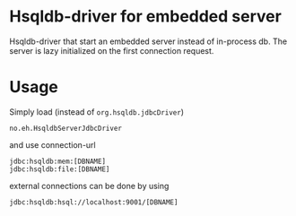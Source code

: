 Hsqldb-driver for embedded server
================================

Hsqldb-driver that start an embedded server instead of in-process db. The server is lazy initialized on
the first connection request.

Usage
=====

Simply load (instead of <code>org.hsqldb.jdbcDriver</code>)

    no.eh.HsqldbServerJdbcDriver

and use connection-url

    jdbc:hsqldb:mem:[DBNAME]
    jdbc:hsqldb:file:[DBNAME]


external connections can be done by using

    jdbc:hsqldb:hsql://localhost:9001/[DBNAME]



